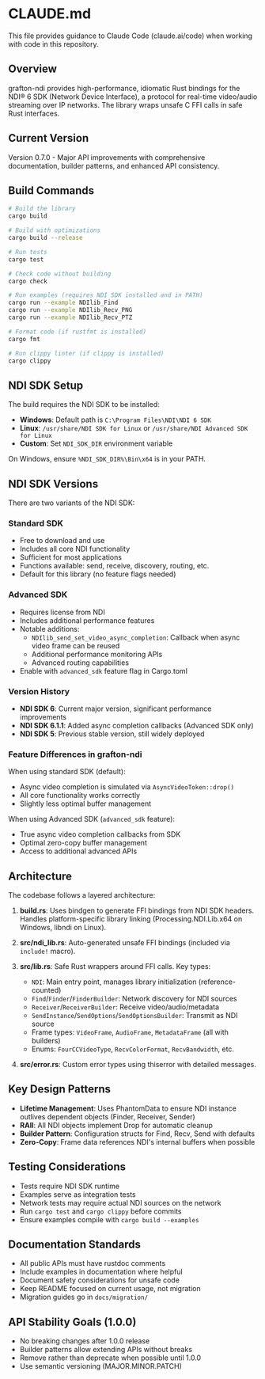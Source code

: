 # CLAUDE.md

This file provides guidance to Claude Code (claude.ai/code) when working with code in this repository.

## Overview

grafton-ndi provides high-performance, idiomatic Rust bindings for the NDI® 6 SDK (Network Device Interface), a protocol for real-time video/audio streaming over IP networks. The library wraps unsafe C FFI calls in safe Rust interfaces.

## Current Version

Version 0.7.0 - Major API improvements with comprehensive documentation, builder patterns, and enhanced API consistency.

## Build Commands

```bash
# Build the library
cargo build

# Build with optimizations
cargo build --release

# Run tests
cargo test

# Check code without building
cargo check

# Run examples (requires NDI SDK installed and in PATH)
cargo run --example NDIlib_Find
cargo run --example NDIlib_Recv_PNG
cargo run --example NDIlib_Recv_PTZ

# Format code (if rustfmt is installed)
cargo fmt

# Run clippy linter (if clippy is installed)
cargo clippy
```

## NDI SDK Setup

The build requires the NDI SDK to be installed:

- **Windows**: Default path is `C:\Program Files\NDI\NDI 6 SDK`
- **Linux**: `/usr/share/NDI SDK for Linux` or `/usr/share/NDI Advanced SDK for Linux`
- **Custom**: Set `NDI_SDK_DIR` environment variable

On Windows, ensure `%NDI_SDK_DIR%\Bin\x64` is in your PATH.

## NDI SDK Versions

There are two variants of the NDI SDK:

### Standard SDK
- Free to download and use
- Includes all core NDI functionality
- Sufficient for most applications
- Functions available: send, receive, discovery, routing, etc.
- Default for this library (no feature flags needed)

### Advanced SDK
- Requires license from NDI
- Includes additional performance features
- Notable additions:
  - `NDIlib_send_set_video_async_completion`: Callback when async video frame can be reused
  - Additional performance monitoring APIs
  - Advanced routing capabilities
- Enable with `advanced_sdk` feature flag in Cargo.toml

### Version History
- **NDI SDK 6**: Current major version, significant performance improvements
- **NDI SDK 6.1.1**: Added async completion callbacks (Advanced SDK only)
- **NDI SDK 5**: Previous stable version, still widely deployed

### Feature Differences in grafton-ndi
When using standard SDK (default):
- Async video completion is simulated via `AsyncVideoToken::drop()`
- All core functionality works correctly
- Slightly less optimal buffer management

When using Advanced SDK (`advanced_sdk` feature):
- True async video completion callbacks from SDK
- Optimal zero-copy buffer management
- Access to additional advanced APIs

## Architecture

The codebase follows a layered architecture:

1. **build.rs**: Uses bindgen to generate FFI bindings from NDI SDK headers. Handles platform-specific library linking (Processing.NDI.Lib.x64 on Windows, libndi on Linux).

2. **src/ndi_lib.rs**: Auto-generated unsafe FFI bindings (included via `include!` macro).

3. **src/lib.rs**: Safe Rust wrappers around FFI calls. Key types:
   - `NDI`: Main entry point, manages library initialization (reference-counted)
   - `Find`/`Finder`/`FinderBuilder`: Network discovery for NDI sources
   - `Receiver`/`ReceiverBuilder`: Receive video/audio/metadata
   - `SendInstance`/`SendOptions`/`SendOptionsBuilder`: Transmit as NDI source
   - Frame types: `VideoFrame`, `AudioFrame`, `MetadataFrame` (all with builders)
   - Enums: `FourCCVideoType`, `RecvColorFormat`, `RecvBandwidth`, etc.

4. **src/error.rs**: Custom error types using thiserror with detailed messages.

## Key Design Patterns

- **Lifetime Management**: Uses PhantomData to ensure NDI instance outlives dependent objects (Finder, Receiver, Sender)
- **RAII**: All NDI objects implement Drop for automatic cleanup
- **Builder Pattern**: Configuration structs for Find, Recv, Send with defaults
- **Zero-Copy**: Frame data references NDI's internal buffers when possible

## Testing Considerations

- Tests require NDI SDK runtime
- Examples serve as integration tests
- Network tests may require actual NDI sources on the network
- Run `cargo test` and `cargo clippy` before commits
- Ensure examples compile with `cargo build --examples`

## Documentation Standards

- All public APIs must have rustdoc comments
- Include examples in documentation where helpful
- Document safety considerations for unsafe code
- Keep README focused on current usage, not migration
- Migration guides go in `docs/migration/`

## API Stability Goals (1.0.0)

- No breaking changes after 1.0.0 release
- Builder patterns allow extending APIs without breaks
- Remove rather than deprecate when possible until 1.0.0
- Use semantic versioning (MAJOR.MINOR.PATCH)
